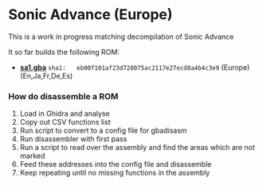 # Sonic Advance (Europe)

This is a work in progress matching decompilation of Sonic Advance

It so far builds the following ROM:
* [**sa1.gba**](https://datomatic.no-intro.org/index.php?page=show_record&s=23&n=0330) `sha1: 	eb00f101af23d728075ac2117e27ecd8a4b4c3e9` (Europe) (En,Ja,Fr,De,Es)


### How do disassemble a ROM

1. Load in Ghidra and analyse
1. Copy out CSV functions list
1. Run script to convert to a config file for gbadisasm
1. Run disassembler with first pass
1. Run a script to read over the assembly and find the areas which are not marked
1. Feed these addresses into the config file and disassemble
1. Keep repeating until no missing functions in the assembly
